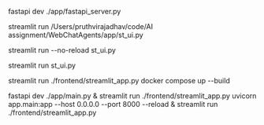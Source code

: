 fastapi dev ./app/fastapi_server.py 

streamlit run /Users/pruthvirajadhav/code/AI assignment/WebChatAgents/app/st_ui.py 

streamlit run --no-reload st_ui.py 

streamlit run st_ui.py

streamlit run ./frontend/streamlit_app.py 
docker compose up --build

fastapi dev ./app/main.py & streamlit run ./frontend/streamlit_app.py 
uvicorn app.main:app --host 0.0.0.0 --port 8000 --reload & streamlit run ./frontend/streamlit_app.py 